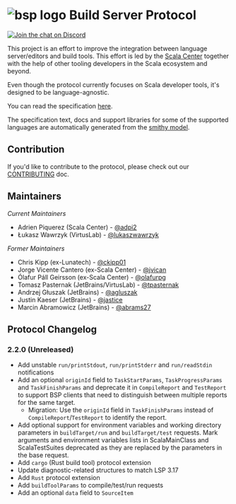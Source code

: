 # ![bsp logo](resources/buildServerProtocol64.svg) Build Server Protocol

[![Join the chat on Discord](https://badgen.net/badge/icon/discord?icon=discord&label)](https://discord.gg/7tMENrnv8p)

This project is an effort to improve the integration between language
server/editors and build tools. This effort is led by the [Scala
Center](https://scala.epfl.ch/)
together with the help of other tooling developers in the Scala ecosystem and
beyond.

Even though the protocol currently focuses on Scala developer tools, it's
designed to be language-agnostic.

You can read the specification [here](https://build-server-protocol.github.io/docs/specification).

The specification text, docs and support libraries for some of the supported languages are automatically
generated from the [smithy model](spec/src/main/resources/META-INF/smithy/bsp/bsp.smithy).

## Contribution

If you'd like to contribute to the protocol, please check out our
[CONTRIBUTING](./CONTRIBUTING.md) doc.

## Maintainers

_Current Maintainers_

- Adrien Piquerez (Scala Center) - [@adpi2](https://github.com/adpi2)
- Łukasz Wawrzyk (VirtusLab) - [@lukaszwawrzyk](https://github.com/lukaszwawrzyk)

_Former Maintainers_

- Chris Kipp (ex-Lunatech) - [@ckipp01](https://github.com/ckipp01)
- Jorge Vicente Cantero (ex-Scala Center) - [@jvican](https://github.com/jvican)
- Ólafur Páll Geirsson (ex-Scala Center) - [@olafurpg](https://github.com/olafurpg)
- Tomasz Pasternak (JetBrains/VirtusLab) - [@tpasternak](https://github.com/tpasternak)
- Andrzej Głuszak (JetBrains) - [@agluszak](https://github.com/agluszak)
- Justin Kaeser (JetBrains) - [@jastice](https://github.com/jastice)
- Marcin Abramowicz (JetBrains) - [@abrams27](https://github.com/abrams27)

## Protocol Changelog

### 2.2.0 (Unreleased)

- Add unstable `run/printStdout`, `run/printStderr` and `run/readStdin` notifications
- Add an optional `originId` field to `TaskStartParams`, `TaskProgressParams` and `TaskFinishParams`
  and deprecate it in `CompileReport` and `TestReport` to support BSP clients that need to distinguish
  between multiple reports for the same target.
  - Migration: Use the `originId` field in `TaskFinishParams` instead of `CompileReport`/`TestReport`
    to identify the report.
- Add optional support for environment variables and working directory parameters in `buildTarget/run`
  and `buildTarget/test` requests.
  Mark arguments and environment variables lists in ScalaMainClass and ScalaTestSuites deprecated as
  they are replaced by the parameters in the base request.
- Add `cargo` (Rust build tool) protocol extension
- Update diagnostic-related structures to match LSP 3.17
- Add `Rust` protocol extension
- Add `buildToolParams` to compile/test/run requests
- Add an optional `data` field to `SourceItem`
